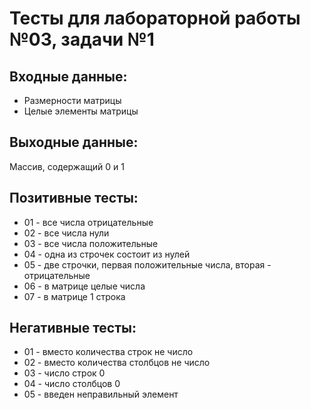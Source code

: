 # Тесты для лабораторной работы №03, задачи №1

## Входные данные:
- Размерности матрицы
- Целые элементы матрицы

## Выходные данные:
Массив, содержащий 0 и 1

## Позитивные тесты:
- 01 - все числа отрицательные
- 02 - все числа нули
- 03 - все числа положительные
- 04 - одна из строчек состоит из нулей
- 05 - две строчки, первая положительные числа, вторая - отрицательные
- 06 - в матрице целые числа
- 07 - в матрице 1 строка

## Негативные тесты:
- 01 - вместо количества строк не число
- 02 - вместо количества столбцов не число
- 03 - число строк 0
- 04 - число столбцов 0
- 05 - введен неправильный элемент
